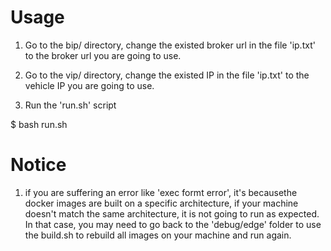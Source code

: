 # Usage
1. Go to the bip/ directory, change the existed broker url in the file 
'ip.txt' to the broker url you are going to use.

2. Go to the vip/ directory, change the existed IP in the file 'ip.txt' 
to the vehicle IP you are going to use. 

3. Run the 'run.sh' script

$ bash run.sh

# Notice
1. if you are suffering an error like 'exec formt error', it's becausethe docker images are built on a specific architecture, if your machine doesn't match the same architecture, it is not going to run as expected. In that case, you may need to go back to the 'debug/edge' folder to use the build.sh to rebuild all images on your machine and run again.

